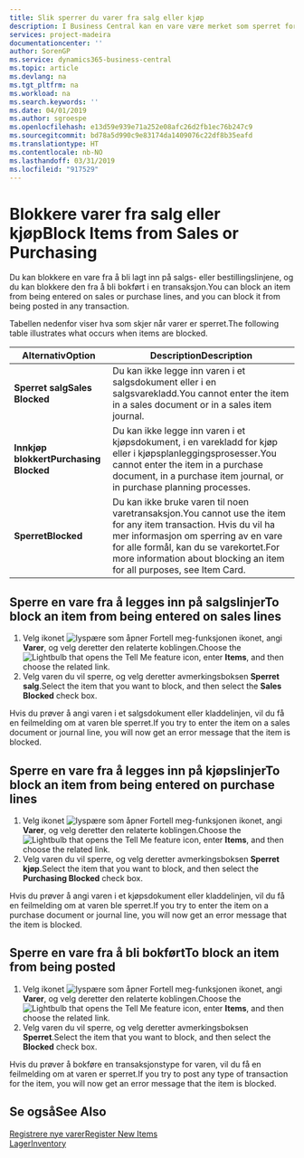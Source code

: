```yaml
---
title: Slik sperrer du varer fra salg eller kjøp
description: I Business Central kan en vare være merket som sperret for salg, sperret for kjøp eller sperret for alt.
services: project-madeira
documentationcenter: ''
author: SorenGP
ms.service: dynamics365-business-central
ms.topic: article
ms.devlang: na
ms.tgt_pltfrm: na
ms.workload: na
ms.search.keywords: ''
ms.date: 04/01/2019
ms.author: sgroespe
ms.openlocfilehash: e13d59e939e71a252e08afc26d2fb1ec76b247c9
ms.sourcegitcommit: bd78a5d990c9e83174da1409076c22df8b35eafd
ms.translationtype: HT
ms.contentlocale: nb-NO
ms.lasthandoff: 03/31/2019
ms.locfileid: "917529"
---
```

# <a name="block-items-from-sales-or-purchasing"></a><span data-ttu-id="daf28-103">Blokkere varer fra salg eller kjøp</span><span class="sxs-lookup"><span data-stu-id="daf28-103">Block Items from Sales or Purchasing</span></span>
<span data-ttu-id="daf28-104">Du kan blokkere en vare fra å bli lagt inn på salgs- eller bestillingslinjene, og du kan blokkere den fra å bli bokført i en transaksjon.</span><span class="sxs-lookup"><span data-stu-id="daf28-104">You can block an item from being entered on sales or purchase lines, and you can block it from being posted in any transaction.</span></span>  

<span data-ttu-id="daf28-105">Tabellen nedenfor viser hva som skjer når varer er sperret.</span><span class="sxs-lookup"><span data-stu-id="daf28-105">The following table illustrates what occurs when items are blocked.</span></span>  

|<span data-ttu-id="daf28-106">Alternativ</span><span class="sxs-lookup"><span data-stu-id="daf28-106">Option</span></span>|<span data-ttu-id="daf28-107">Description</span><span class="sxs-lookup"><span data-stu-id="daf28-107">Description</span></span>|  
|--------------------|------------|  
|<span data-ttu-id="daf28-108">**Sperret salg**</span><span class="sxs-lookup"><span data-stu-id="daf28-108">**Sales Blocked**</span></span>|<span data-ttu-id="daf28-109">Du kan ikke legge inn varen i et salgsdokument eller i en salgsvarekladd.</span><span class="sxs-lookup"><span data-stu-id="daf28-109">You cannot enter the item in a sales document or in a sales item journal.</span></span>|  
|<span data-ttu-id="daf28-110">**Innkjøp blokkert**</span><span class="sxs-lookup"><span data-stu-id="daf28-110">**Purchasing Blocked**</span></span>|<span data-ttu-id="daf28-111">Du kan ikke legge inn varen i et kjøpsdokument, i en varekladd for kjøp eller i kjøpsplanleggingsprosesser.</span><span class="sxs-lookup"><span data-stu-id="daf28-111">You cannot enter the item in a purchase document, in a purchase item journal, or in purchase planning processes.</span></span>|  
|<span data-ttu-id="daf28-112">**Sperret**</span><span class="sxs-lookup"><span data-stu-id="daf28-112">**Blocked**</span></span>|<span data-ttu-id="daf28-113">Du kan ikke bruke varen til noen varetransaksjon.</span><span class="sxs-lookup"><span data-stu-id="daf28-113">You cannot use the item for any item transaction.</span></span> <span data-ttu-id="daf28-114">Hvis du vil ha mer informasjon om sperring av en vare for alle formål, kan du se varekortet.</span><span class="sxs-lookup"><span data-stu-id="daf28-114">For more information about blocking an item for all purposes, see Item Card.</span></span>|  

## <a name="to-block-an-item-from-being-entered-on-sales-lines"></a><span data-ttu-id="daf28-115">Sperre en vare fra å legges inn på salgslinjer</span><span class="sxs-lookup"><span data-stu-id="daf28-115">To block an item from being entered on sales lines</span></span>  

1.  <span data-ttu-id="daf28-116">Velg ikonet ![lyspære som åpner Fortell meg-funksjonen](media/ui-search/search_small.png "Fortell hva du vil gjøre") ikonet, angi **Varer**, og velg deretter den relaterte koblingen.</span><span class="sxs-lookup"><span data-stu-id="daf28-116">Choose the ![Lightbulb that opens the Tell Me feature](media/ui-search/search_small.png "Tell me what you want to do") icon, enter **Items**, and then choose the related link.</span></span>  
2.  <span data-ttu-id="daf28-117">Velg varen du vil sperre, og velg deretter avmerkingsboksen **Sperret salg**.</span><span class="sxs-lookup"><span data-stu-id="daf28-117">Select the item that you want to block, and then select the **Sales Blocked** check box.</span></span>  

<span data-ttu-id="daf28-118">Hvis du prøver å angi varen i et salgsdokument eller kladdelinjen, vil du få en feilmelding om at varen ble sperret.</span><span class="sxs-lookup"><span data-stu-id="daf28-118">If you try to enter the item on a sales document or journal line, you will now get an error message that the item is blocked.</span></span>

## <a name="to-block-an-item-from-being-entered-on-purchase-lines"></a><span data-ttu-id="daf28-119">Sperre en vare fra å legges inn på kjøpslinjer</span><span class="sxs-lookup"><span data-stu-id="daf28-119">To block an item from being entered on purchase lines</span></span>  

1.  <span data-ttu-id="daf28-120">Velg ikonet ![lyspære som åpner Fortell meg-funksjonen](media/ui-search/search_small.png "Fortell hva du vil gjøre") ikonet, angi **Varer**, og velg deretter den relaterte koblingen.</span><span class="sxs-lookup"><span data-stu-id="daf28-120">Choose the ![Lightbulb that opens the Tell Me feature](media/ui-search/search_small.png "Tell me what you want to do") icon, enter **Items**, and then choose the related link.</span></span>  
2.  <span data-ttu-id="daf28-121">Velg varen du vil sperre, og velg deretter avmerkingsboksen **Sperret kjøp**.</span><span class="sxs-lookup"><span data-stu-id="daf28-121">Select the item that you want to block, and then select the **Purchasing Blocked** check box.</span></span>  

<span data-ttu-id="daf28-122">Hvis du prøver å angi varen i et kjøpsdokument eller kladdelinjen, vil du få en feilmelding om at varen ble sperret.</span><span class="sxs-lookup"><span data-stu-id="daf28-122">If you try to enter the item on a purchase document or journal line, you will now get an error message that the item is blocked.</span></span>

## <a name="to-block-an-item-from-being-posted"></a><span data-ttu-id="daf28-123">Sperre en vare fra å bli bokført</span><span class="sxs-lookup"><span data-stu-id="daf28-123">To block an item from being posted</span></span>
1. <span data-ttu-id="daf28-124">Velg ikonet ![lyspære som åpner Fortell meg-funksjonen](media/ui-search/search_small.png "Fortell hva du vil gjøre") ikonet, angi **Varer**, og velg deretter den relaterte koblingen.</span><span class="sxs-lookup"><span data-stu-id="daf28-124">Choose the ![Lightbulb that opens the Tell Me feature](media/ui-search/search_small.png "Tell me what you want to do") icon, enter **Items**, and then choose the related link.</span></span>
2. <span data-ttu-id="daf28-125">Velg varen du vil sperre, og velg deretter avmerkingsboksen **Sperret**.</span><span class="sxs-lookup"><span data-stu-id="daf28-125">Select the item that you want to block, and then select the **Blocked** check box.</span></span>

<span data-ttu-id="daf28-126">Hvis du prøver å bokføre en transaksjonstype for varen, vil du få en feilmelding om at varen er sperret.</span><span class="sxs-lookup"><span data-stu-id="daf28-126">If you try to post any type of transaction for the item, you will now get an error message that the item is blocked.</span></span>

## <a name="see-also"></a><span data-ttu-id="daf28-127">Se også</span><span class="sxs-lookup"><span data-stu-id="daf28-127">See Also</span></span>  
[<span data-ttu-id="daf28-128">Registrere nye varer</span><span class="sxs-lookup"><span data-stu-id="daf28-128">Register New Items</span></span>](inventory-how-register-new-items.md)  
[<span data-ttu-id="daf28-129">Lager</span><span class="sxs-lookup"><span data-stu-id="daf28-129">Inventory</span></span>](inventory-manage-inventory.md)  

